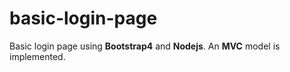 # basic-login-page

Basic login page using **Bootstrap4** and **Nodejs**. An **MVC** model is implemented.
